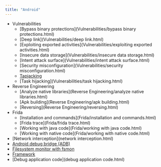 ```yaml
---
title: "Android"
---
```


* Vulnerabilities
    * [Bypass binary protections](Vulnerabilities/bypass binary protections.html)
    * [Deep link](Vulnerabilities/deep link.html)
    * [Exploiting exported activities](Vulnerabilities/exploiting exported activities.html)
    * [Insecure data storage](Vulnerabilities/insecure data storage.html)
    * [Intent attack surface](Vulnerabilities/intent attack surface.html)
    * [Security misconfiguration](Vulnerabilities/security misconfiguration.html)
    * [Tapjacking](Vulnerabilities/tapjacking.html)
    * [Task hijacking](Vulnerabilities/task hijacking.html)
* Reverse Engineering
    * [Analyze native libraries](Reverse Engineering/analyze native libraries.html)
    * [Apk building](Reverse Engineering/apk building.html)
    * [Reversing](Reverse Engineering/reversing.html)
* Frida
    * [Installation and commands](Frida/installation and commands.html)
    * [Frida trace](Frida/frida trace.html)
    * [Working with java code](Frida/working with java code.html)
    * [Working with native code](Frida/working with native code.html)
* [Network interception](network interception.html)
* [Android debug bridge (ADB)](adb.html)
* [Filesystem monitor with fsmon](fsmon.html)
* [Framework](framework.html)
* [Debug application code](debug application code.html)